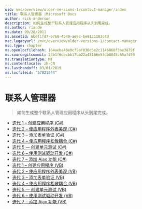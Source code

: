 ```yaml
---
uid: mvc/overview/older-versions-1/contact-manager/index
title: 联系人管理器 |Microsoft Docs
author: rick-anderson
description: 如何生成整个联系人管理应用程序从头到尾完成。
ms.author: riande
ms.date: 09/28/2011
ms.assetid: 6b0f1fd7-6768-4549-ae9c-be9131103c4d
msc.legacyurl: /mvc/overview/older-versions-1/contact-manager
msc.type: chapter
ms.openlocfilehash: 164aeba48e0cf9af036d5e2c1146060f3ae3879f
ms.sourcegitcommit: 24b1f6decbb17bb22a45166e5fdb0845c65af498
ms.translationtype: MT
ms.contentlocale: zh-CN
ms.lasthandoff: 03/01/2019
ms.locfileid: "57021544"
---
```

<a name="contact-manager"></a>联系人管理器
====================
> 如何生成整个联系人管理应用程序从头到尾完成。


- [迭代 1 – 创建应用程序 (C#)](iteration-1-create-the-application-cs.md)
- [迭代 2 – 使应用程序外表美观 (C#)](iteration-2-make-the-application-look-nice-cs.md)
- [迭代 3 – 添加表单验证 (C#)](iteration-3-add-form-validation-cs.md)
- [迭代 4 – 使应用程序松散耦合 (C#)](iteration-4-make-the-application-loosely-coupled-cs.md)
- [迭代 5 — 创建单元测试 (C#)](iteration-5-create-unit-tests-cs.md)
- [迭代 6 – 使用测试驱动开发 (C#)](iteration-6-use-test-driven-development-cs.md)
- [迭代 7 – 添加 Ajax 功能 (C#)](iteration-7-add-ajax-functionality-cs.md)
- [迭代 1 – 创建应用程序 (VB)](iteration-1-create-the-application-vb.md)
- [迭代 2 – 使应用程序外表美观 (VB)](iteration-2-make-the-application-look-nice-vb.md)
- [迭代 3 – 添加表单验证 (VB)](iteration-3-add-form-validation-vb.md)
- [迭代 4 – 使应用程序松散耦合 (VB)](iteration-4-make-the-application-loosely-coupled-vb.md)
- [迭代 5 — 创建单元测试 (VB)](iteration-5-create-unit-tests-vb.md)
- [迭代 6 – 使用测试驱动开发 (VB)](iteration-6-use-test-driven-development-vb.md)
- [迭代 7 – 添加 Ajax 功能 (VB)](iteration-7-add-ajax-functionality-vb.md)
